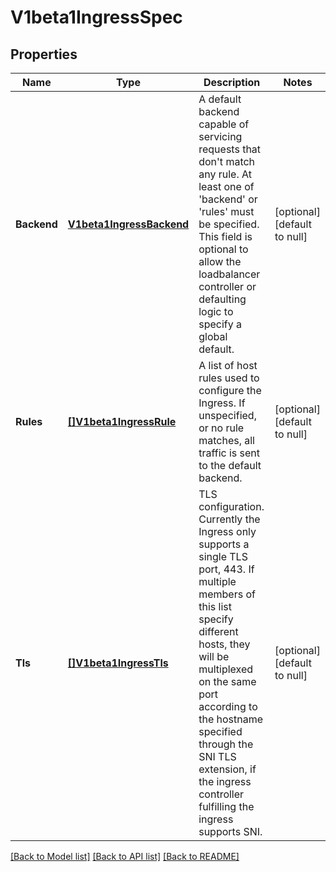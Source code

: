 # V1beta1IngressSpec

## Properties
Name | Type | Description | Notes
------------ | ------------- | ------------- | -------------
**Backend** | [**V1beta1IngressBackend**](v1beta1.IngressBackend.md) | A default backend capable of servicing requests that don&#39;t match any rule. At least one of &#39;backend&#39; or &#39;rules&#39; must be specified. This field is optional to allow the loadbalancer controller or defaulting logic to specify a global default. | [optional] [default to null]
**Rules** | [**[]V1beta1IngressRule**](v1beta1.IngressRule.md) | A list of host rules used to configure the Ingress. If unspecified, or no rule matches, all traffic is sent to the default backend. | [optional] [default to null]
**Tls** | [**[]V1beta1IngressTls**](v1beta1.IngressTLS.md) | TLS configuration. Currently the Ingress only supports a single TLS port, 443. If multiple members of this list specify different hosts, they will be multiplexed on the same port according to the hostname specified through the SNI TLS extension, if the ingress controller fulfilling the ingress supports SNI. | [optional] [default to null]

[[Back to Model list]](../README.md#documentation-for-models) [[Back to API list]](../README.md#documentation-for-api-endpoints) [[Back to README]](../README.md)


